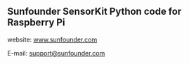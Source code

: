 ## Sunfounder SensorKit Python code for Raspberry Pi

website:
	www.sunfounder.com

E-mail:
	support@sunfounder.com


